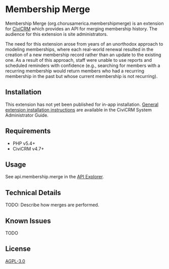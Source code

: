 # Membership Merge

Membership Merge (org.chorusamerica.membershipmerge) is an extension for
[CiviCRM](https://civicrm.org) which provides an API for merging membership
history. The audience for this extension is site administrators.

The need for this extension arose from years of an unorthodox approach to
modeling memberships, where each real-world renewal resulted in the creation of
a new membership record rather than an update to the existing one. As a result
of this approach, staff were unable to use reports and scheduled reminders with
confidence (e.g., searching for members with a recurring membership would return
members who had a recurring membership in the past but whose current membership
is not recurring).

## Installation

This extension has not yet been published for in-app installation. [General
extension installation instructions](https://docs.civicrm.org/sysadmin/en/latest/customize/extensions/#installing-a-new-extension)
are available in the CiviCRM System Administrator Guide.

## Requirements

* PHP v5.4+
* CiviCRM v4.7+

## Usage

See api.membership.merge in the [API
Explorer](https://docs.civicrm.org/dev/en/latest/api/#api-explorer).

## Technical Details

TODO: Describe how merges are performed.

## Known Issues

TODO

## License

[AGPL-3.0](https://github.com/ginkgostreet/org.chorusamerica.membershipmerge/blob/master/LICENSE.txt)